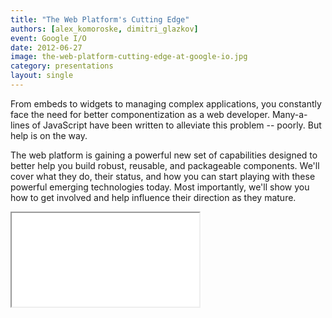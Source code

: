 ```yaml
---
title: "The Web Platform's Cutting Edge"
authors: [alex_komoroske, dimitri_glazkov]
event: Google I/O
date: 2012-06-27
image: the-web-platform-cutting-edge-at-google-io.jpg
category: presentations
layout: single
---
```


From embeds to widgets to managing complex applications, you constantly face the
need for better componentization as a web developer. Many-a-lines of JavaScript
have been written to alleviate this problem -- poorly. But help is on the way.

<!-- Excerpt -->

The web platform is gaining a powerful new set of capabilities designed to
better help you build robust, reusable, and packageable components. We'll cover
what they do, their status, and how you can start playing with these powerful
emerging technologies today. Most importantly, we'll show you how to get
involved and help influence their direction as they mature.

<div class="video-wrap">
    <iframe src="//www.youtube.com/embed/2txPYQOWBtg" itemprop="video"></iframe>
</div>
